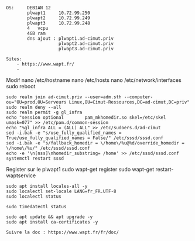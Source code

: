     OS:     DEBIAN 12
            plwapt1     10.72.99.250
            plwapt2     10.72.99.249
            plwapt3     10.72.99.248
            4   vcpu
            4GB ram
            dns ajout : plwapt1.ad-cimut.priv
                        plwapt2.ad-cimut.priv
                        plwapt3.ad-cimut.priv

    Sites:
        - https://www.wapt.fr/
        - 
Modif
    nano /etc/hostname
    nano /etc/hosts
    nano /etc/network/interfaces
    sudo reboot

    sudo realm join ad-cimut.priv --user=adm.sth --computer-ou="OU=prod,OU=Serveurs Linux,OU=Cimut-Ressources,DC=ad-cimut,DC=priv"
    sudo realm deny --all
    sudo realm permit -g gl_infra
    echo "session optional        pam_mkhomedir.so skel=/etc/skel umask=077" >> /etc/pam.d/common-session
    echo "%gl_infra ALL = (ALL) ALL" >> /etc/sudoers.d/ad-cimut
   	sed -i.bak -e "s/use_fully_qualified_names = True/use_fully_qualified_names = False/" /etc/sssd/sssd.conf
	sed -i.bak -e "s/fallback_homedir = \/home\/%u@%d/override_homedir = \/home\/%u/" /etc/sssd/sssd.conf
	echo -e '\n[nss]\nhomedir_substring= /home' >> /etc/sssd/sssd.conf
	systemctl restart sssd 

Register sur le plwapt1
    sudo wapt-get register
    sudo wapt-get restart-waptservice

    sudo apt install locales-all -y
    sudo localectl set-locale LANG=fr_FR.UTF-8
    sudo localectl status

    sudo timedatectl status

    sudo apt update && apt upgrade -y
    sudo apt install ca-certificates -y

    Suivre la doc : https://www.wapt.fr/fr/doc/
